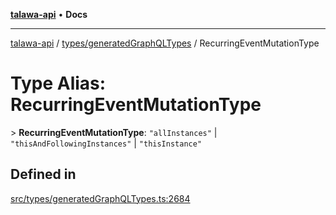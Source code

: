 [**talawa-api**](../../../README.md) • **Docs**

***

[talawa-api](../../../modules.md) / [types/generatedGraphQLTypes](../README.md) / RecurringEventMutationType

# Type Alias: RecurringEventMutationType

\> **RecurringEventMutationType**: `"allInstances"` \| `"thisAndFollowingInstances"` \| `"thisInstance"`

## Defined in

[src/types/generatedGraphQLTypes.ts:2684](https://github.com/PalisadoesFoundation/talawa-api/blob/790ab2939a7c80eb0ff31afd318f8889a001f225/src/types/generatedGraphQLTypes.ts#L2684)

